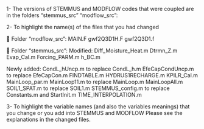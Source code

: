 1- The versions of STEMMUS and MODFLOW codes that were coupled are in the folders “stemmus_src” “modflow_src”:

2- To highlight the name(s) of the files that you had changed

	Folder “modflow_src”:
MAIN.F
gwf2Q3D1H.F
gwf2Q3D1.f

	Folder “stemmus_src”:
Modified:
Diff_Moisture_Heat.m
Dtrmn_Z.m
Evap_Cal.m
Forcing_PARM.m
h_BC.m

Newly added:
CondL_hUncp.m to replace CondL_h.m
EfeCapCondUncp.m to replace EfeCapCon.m
FINDTABLE.m
HYDRUS1RECHARGE.m
KPILR_Cal.m
MainLoop_par.m
MainLoop11.m to replace MainLoop.m
MainLoopAll.m
SOIL1_SPAT.m to replace SOIL1.m
STEMMUS_config.m to replace Constants.m and StartInit.m
TIME_INTERPOLATION.m

3- To highlight the variable names (and also the variables meanings) that you change or you add into STEMMUS and MODFLOW
Please see the explanations in the changed files.
